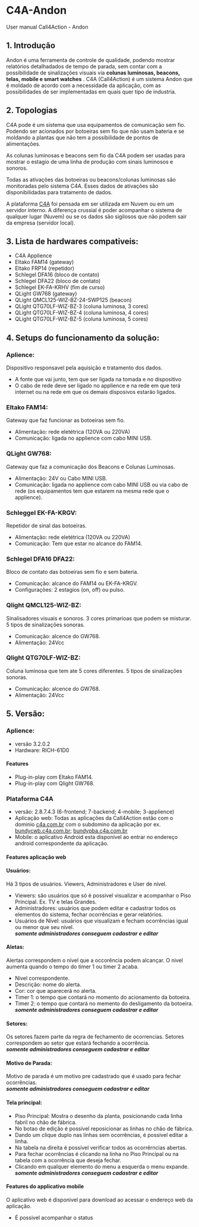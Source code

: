 # C4A-Andon
User manual Call4Action - Andon

## 1. Introdução

 Andon é uma ferramenta de controle de qualidade, podendo mostrar relatórios detalhadados de tempo de parada, sem contar com a possibilidade de sinalizações visuais via **colunas luminosas, beacons, telas, mobile e smart watches** . C4A (Call4Action) é um sistema Andon que é moldado de acordo com a necessidade da aplicação, com as possibilidades de ser implementadas em quais quer tipo de industria.
 
## 2. Topologias

C4A pode é um sistema que usa equipamentos de comunicação sem fio. Podendo ser acionados por botoeiras sem fio que não usam bateria e se moldando a plantas que não tem a possibilidade de pontos de alimentações.  

As colunas luminosas e beacons sem fio da C4A podem ser usadas para mostrar o estagio de uma linha de produção com sinais luminosos e sonoros. 

Todas as ativações das botoeiras ou beacons/colunas luminosas são monitoradas pelo sistema C4A. Esses dados de ativações são disponibilidadas para tratamento de dados.

A plataforma [C4A](https://c4a.com.br/) foi pensada em ser utilizada em Nuvem ou em um servidor interno. A diferença crussial é poder acompanhar o sistema de qualquer lugar (Nuvem) ou se os dados são sigilosos que não podem sair da empresa (servidor local).

## 3. Lista de hardwares compativeis:
- C4A Applience 
- Eltako FAM14 (gateway)
- Eltako FRP14 (repetidor)
- Schlegel DFA16 (bloco de contato)
- Schlegel DFA22 (bloco de contato)
- Schlegel EK-FA-KRHV (fim de curso)
- QLight GW768 (gateway)
- QLight QMCL125-WIZ-BZ-24-SWP125 (beacon)
- QLight QTG70LF-WIZ-BZ-3 (coluna luminosa, 3 cores)
- QLight QTG70LF-WIZ-BZ-4 (coluna luminosa, 4 cores)
- QLight QTG70LF-WIZ-BZ-5 (coluna luminosa, 5 cores)

## 4. Setups do funcionamento da solução:
### Aplience:
Dispositivo responsavel pela aquisição e tratamento dos dados.
- A fonte que vai junto, tem que ser ligada na tomada e no dispositivo
- O cabo de rede deve ser ligado no applience e na rede em que terá internet ou na rede em que os demais disposivos estarão ligados.

### Eltako FAM14:
Gateway que faz funcionar as botoeiras sem fio.
- Alimentação: rede eletétrica (120VA ou 220VA)
- Comunicação: ligada no applience com cabo MINI USB.

### QLight GW768:
Gateway que faz a comunicação dos Beacons e Colunas Luminosas.
- Alimentação: 24V ou Cabo MINI USB.
- Comunicação: ligada no applience com cabo MINI USB ou via cabo de rede (os equipamentos tem que estarem na mesma rede que o applience).

### Schleggel EK-FA-KRGV:
Repetidor de sinal das botoeiras.
- Alimentação: rede eletétrica (120VA ou 220VA)
- Comunicação: Tem que estar no alcance do FAM14.

### Schlegel DFA16 DFA22:
Bloco de contato das botoeiras sem fio e sem bateria.
- Comunicação: alcance do FAM14 ou EK-FA-KRGV.
- Configurações: 2 estagios (on, off) ou pulso.

### Qlight QMCL125-WIZ-BZ:
Sinalisadores visuais e sonoros. 3 cores primarioas que podem se misturar. 5 tipos de sinalizações sonoras.
- Comunicação: alcence do GW768.
- Alimentação: 24Vcc

### Qlight  QTG70LF-WIZ-BZ:
Coluna luminosa que tem ate 5 cores diferentes. 5 tipos de sinalizações sonoras.
- Comunicação: alcence do GW768.
- Alimentação: 24Vcc

## 5. Versão:
### Aplience:
- versão 3.2.0.2
- Hardware: RICH-61D0

#### Features
- Plug-in-play com Eltako FAM14.
- Plug-in-play com Qlight GW768.

### Plataforma C4A
- versão: 2.8.7.4.3 (6-frontend; 7-backend; 4-mobile; 3-applience)
- Aplicação web: Todas as aplicações da Call4Action estão com o dominio [c4a.com.br](https://c4a.com.br/) com o subdomino da aplicação por ex. [bundycwb.c4a.com.br](https://bundycwb.c4a.com.br); [bundypba.c4a.com.br](https://bundypba.c4a.com.br)
- Mobile: o aplicativo Android esta disponivel ao entrar no endereço android correspondente da aplicação.

#### Features aplicação web
#### Usuários:
Há 3 tipos de usuários. Viewers, Administradores e User de nivel.
- Viewers: são usuários que só é possivel visualizar e acompanhar o Piso Principal. Ex. TV e telas Grandes.
- Administradores: usuários que podem editar e cadastrar todos os elementos do sistema, fechar ocorrências e gerar relatórios.
- Usuários de Nível: usuários que visualizam e fecham ocorrências igual ou menor que seu nivel.  
*****somente administradores conseguem cadastrar e editar*****

#### Aletas:
Alertas correspondem o nível que a occorência podem alcançar. O nivel aumenta quando o tempo do timer 1 ou timer 2 acaba.
- Nível correspondente.
- Descrição: nome do alerta.
- Cor: cor que aparecerá no alerta.
- Timer 1: o tempo que contará no momento do acionamento da botoeira.
- Timer 2: o tempo que contará no memento do desligamento da botoeira.  
*****somente administradores conseguem cadastrar e editar*****

#### Setores:
Os setores fazem parte da regra de fechamento de ocorrencias. Setores correspondem ao setor que estará fechando a ocorrência.  
*****somente administradores conseguem cadastrar e editar*****

#### Motivo de Parada:
Motivo de parada é um motivo pre cadastrado que é usado para fechar ocorrências.  
*****somente administradores conseguem cadastrar e editar*****

#### Tela principal: 
- Piso Principal: Mostra o desenho da planta, posicionando cada linha fabril no chão de fábrica. 
- No botao de edição é possível reposicionar as linhas no chão de fábrica.
- Dando um clique duplo nas linhas sem ocorrências, é possivel editar a linha.
- Na tabela na direita é possível verificar todos as ocorrêrncias abertas.
- Para fechar ocorrências é clicando na linha no Piso Principal ou na tabela com a ocorrência que deseja fechar.
- Clicando em qualquer elemento do menu a esquerda  o menu expande.  
*****somente administradores conseguem cadastrar e editar*****

#### Features do applicativo mobile
O aplicativo web é disponivel para download ao acessar o endereço web da aplicação.
- É possivel acompanhar o status 

